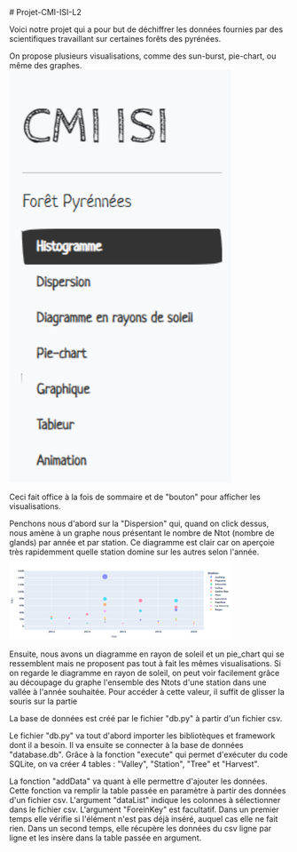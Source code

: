 <!DOCTYPE html>
<html lang="fr">
<head>
    <meta charset="UTF-8">
    <meta http-equiv="X-UA-Compatible" content="IE=edge">
    <meta name="viewport" content="width=device-width, initial-scale=1.0">
</head>
<body>
    # Projet-CMI-ISI-L2

Voici notre projet qui a pour but de déchiffrer les données fournies par des scientifiques travaillant sur certaines forêts des pyrénées.

On propose plusieurs visualisations, comme des sun-burst, pie-chart, ou même des graphes. 
<img src="images/image1.PNG" width="400">

Ceci fait office à la fois de sommaire et de "bouton" pour afficher les visualisations. 

Penchons nous d'abord sur la "Dispersion" qui,  quand on click dessus, nous amène à un graphe nous présentant le nombre de Ntot (nombre de glands) par année et par station.
Ce diagramme est clair car on aperçoie très rapidemment quelle station domine sur les autres selon l'année.
<img src="images/image2.PNG" width="400">

Ensuite, nous avons un diagramme en rayon de soleil et un pie_chart qui se ressemblent mais ne proposent pas tout à fait les mêmes visualisations.
Si on regarde le diagramme en rayon de soleil, on peut voir facilement grâce au découpage du graphe l'ensemble des Ntots d'une station dans une vallée à l'année souhaitée.
Pour accéder à cette valeur, il suffit de glisser la souris sur la partie 


La base de données est créé par le fichier "db.py" à partir d'un fichier csv.

Le fichier "db.py" va tout d'abord importer les bibliotèques et framework dont il a besoin.
Il va ensuite se connecter à la base de données "database.db".
Grâce à la fonction "execute" qui permet d'exécuter du code SQLite, on va créer 4 tables : "Valley", "Station", "Tree" et "Harvest".

La fonction "addData" va quant à elle permettre d'ajouter les données.
Cette fonction va remplir la table passée en paramètre à partir des données d'un fichier csv.
L'argument "dataList" indique les colonnes à sélectionner dans le fichier csv.
L'argument "ForeinKey" est facultatif.
Dans un premier temps elle vérifie si l'élément n'est pas déjà inséré, auquel cas elle ne fait rien.
Dans un second temps, elle récupère les données du csv ligne par ligne et les insère dans la table passée en argument.

</body>
</html>

